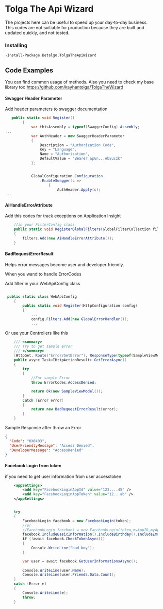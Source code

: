 ﻿# Tolga The Api Wizard

The projects here can be useful to speed up your day-to-day business. <br>
This codes are not suitiable for production  because they are built and updated quickly, and not tested.

### Installing 

```
-Install-Package Betalgo.TolgaTheApiWizard 
```

## Code Examples
You can find common usage of methods. Also you need to check my base library too
https://github.com/kayhantolga/TolgaTheWizard
#### Swagger Header Parameter
Add header parameters to swagger documentation
```csharp
   public static void Register()
        {
            var thisAssembly = typeof(SwaggerConfig).Assembly;
...
            var AuthHeader = new SwaggerHeaderParameter
            {
                Description = "Authorization Code",
                Key = "Language",
                Name = "Authorization",
                DefaultValue = "Bearer apGn...Ab8uczk"
            };


            GlobalConfiguration.Configuration
                .EnableSwagger(c =>
                    {
                        AuthHeader.Apply(c);
...
```

#### AiHandleErrorAttribute
Add this codes for track exceptions on Application Insight

```csharp
    //in your FilterConfig class
    public static void RegisterGlobalFilters(GlobalFilterCollection filters)
    {
        filters.Add(new AiHandleErrorAttribute());
    }
```
#### BadRequestErrorResult
Helps error messages become user and developer friendly.

When you wand to handle ErrorCodes

Add filter in your WebApiConfig class
```csharp

 public static class WebApiConfig
    {
        public static void Register(HttpConfiguration config)
        {
            ...
            config.Filters.Add(new GlobalErrorHandler());
            ...         
```
Or use your Controllers like this
```csharp
    /// <summary>
    /// Try to get sample error
    /// </summary>
    [HttpGet, Route("Error/GetError"), ResponseType(typeof(SampleViewModel))]
    public async Task<IHttpActionResult> GetErrorAsync()
    {
        try
        {
            //For sample Error
            throw ErrorCodes.AccessDenied;

            return Ok(new SampleViewModel());
        }
        catch (Error error)
        {
            return new BadRequestErrorResult(error);
        }
    }
```

Sample Response after throw an Error
```json
{
  "Code": "0X0403",
  "UserFriendlyMessage": "Access Denied",
  "DeveloperMessage": "AccessDenied"
}
```
#### Facebook Login from token
if you need to get user information from user accesstoken

```xml
    <appSettings>
        <add key="FacebookLoginAppId" value="123....45" />
        <add key="FacebookLoginAppToken" value="12...ab" />
    </appSettings>
```
```csharp

    try
    {
        FacebookLogin facebook = new FacebookLogin(token);
        //or
        //FacebookLogin facebook = new FacebookLogin(token,myAppID,myAppToken);
        facebook.IncludeBasicInformation().IncludeBirthday().IncludeEmail().IncludeProfilePicture(500, 500).IncludeFriendList();
        if (!await facebook.CheckTokenAsync())
        {
            Console.WriteLine("bad boy");
        }

        var user = await facebook.GetUserInformationsAsync();
        
        Console.WriteLine(user.Name);
        Console.WriteLine(user.Friends.Data.Count);
    }
    catch (Error e)
    {
        Console.WriteLine(e);
        throw;
    }


```

